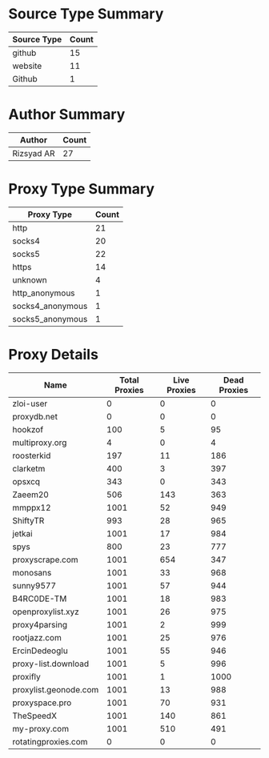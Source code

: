 # Source Type Summary

| Source Type | Count |
|-------------|-------|
| github | 15 |
| website | 11 |
| Github | 1 |


# Author Summary

| Author | Count |
|--------|-------|
| Rizsyad AR | 27 |


# Proxy Type Summary

| Proxy Type | Count |
|------------|-------|
| http | 21 |
| socks4 | 20 |
| socks5 | 22 |
| https | 14 |
| unknown | 4 |
| http_anonymous | 1 |
| socks4_anonymous | 1 |
| socks5_anonymous | 1 |


# Proxy Details

| Name | Total Proxies | Live Proxies | Dead Proxies |
|------|---------------|--------------|---------------|
| zloi-user | 0 | 0 | 0 |
| proxydb.net | 0 | 0 | 0 |
| hookzof | 100 | 5 | 95 |
| multiproxy.org | 4 | 0 | 4 |
| roosterkid | 197 | 11 | 186 |
| clarketm | 400 | 3 | 397 |
| opsxcq | 343 | 0 | 343 |
| Zaeem20 | 506 | 143 | 363 |
| mmppx12 | 1001 | 52 | 949 |
| ShiftyTR | 993 | 28 | 965 |
| jetkai | 1001 | 17 | 984 |
| spys | 800 | 23 | 777 |
| proxyscrape.com | 1001 | 654 | 347 |
| monosans | 1001 | 33 | 968 |
| sunny9577 | 1001 | 57 | 944 |
| B4RC0DE-TM | 1001 | 18 | 983 |
| openproxylist.xyz | 1001 | 26 | 975 |
| proxy4parsing | 1001 | 2 | 999 |
| rootjazz.com | 1001 | 25 | 976 |
| ErcinDedeoglu | 1001 | 55 | 946 |
| proxy-list.download | 1001 | 5 | 996 |
| proxifly | 1001 | 1 | 1000 |
| proxylist.geonode.com | 1001 | 13 | 988 |
| proxyspace.pro | 1001 | 70 | 931 |
| TheSpeedX | 1001 | 140 | 861 |
| my-proxy.com | 1001 | 510 | 491 |
| rotatingproxies.com | 0 | 0 | 0 |
